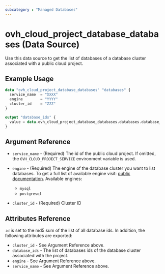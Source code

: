 ```yaml
---
subcategory : "Managed Databases"
---
```


# ovh_cloud_project_database_databases (Data Source)

Use this data source to get the list of databases of a database cluster associated with a public cloud project.

## Example Usage

```terraform
data "ovh_cloud_project_database_databases" "databases" {
  service_name  = "XXXX"
  engine        = "YYYY"
  cluster_id    = "ZZZ"
}

output "database_ids" {
  value = data.ovh_cloud_project_database_databases.databases.database_ids
}
```

## Argument Reference

* `service_name` - (Required) The id of the public cloud project. If omitted, the `OVH_CLOUD_PROJECT_SERVICE` environment variable is used.

* `engine` - (Required) The engine of the database cluster you want to list databases. To get a full list of available engine visit: [public documentation](https://docs.ovh.com/gb/en/publiccloud/databases). Available engines:
  * `mysql`
  * `postgresql`

* `cluster_id` - (Required) Cluster ID

## Attributes Reference

`id` is set to the md5 sum of the list of all database ids. In addition, the following attributes are exported:

* `cluster_id` - See Argument Reference above.
* `database_ids` - The list of databases ids of the database cluster associated with the project.
* `engine` - See Argument Reference above.
* `service_name` - See Argument Reference above.
